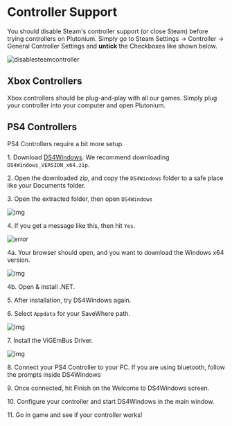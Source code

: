 # Controller Support

<Alert variant="warning">

You should disable Steam's controller support (or close Steam) before trying controllers on Plutonium.
Simply go to Steam Settings -> Controller -> General Controller Settings and **untick** the Checkboxes like shown below.

![disablesteamcontroller](https://i.imgur.com/U1bs5Z9.png)

</Alert>

## Xbox Controllers

Xbox controllers should be plug-and-play with all our games. Simply plug your controller into your computer and open Plutonium.

## PS4 Controllers

PS4 Controllers require a bit more setup.

1\. Download [DS4Windows](https://github.com/Ryochan7/DS4Windows/releases/latest). We recommend downloading `DS4Windows_VERSION_x64.zip`.

2\. Open the downloaded zip, and copy the `DS4Windows` folder to a safe place like your Documents folder.

3\. Open the extracted folder, then open `DS4Windows`

![img](https://i.imgur.com/sxik1Bs.png)

4\. If you get a message like this, then hit `Yes`.

![error](https://i.imgur.com/BEqRTW4.png)

4a\. Your browser should open, and you want to download the Windows x64 version.

![img](https://i.imgur.com/s2FRt73.png)

4b\. Open & install .NET.

5\. After installation, try DS4Windows again.

6\. Select `Appdata` for your SaveWhere path.

![img](https://i.imgur.com/3EJ1wzA.png)

7\. Install the ViGEmBus Driver.

![img](https://i.imgur.com/RHrY0Wu.png)

8\. Connect your PS4 Controller to your PC. If you are using bluetooth, follow the prompts inside DS4Windows

9\. Once connected, hit Finish on the Welcome to DS4Windows screen.

10\. Configure your controller and start DS4Windows in the main window.

11\. Go in game and see if your controller works!
